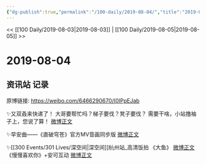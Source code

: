 ```yaml
---
{"dg-publish":true,"permalink":"/100-daily/2019-08-04/","title":"2019-08-04"}
---
```



<< [[100 Daily/2019-08-03\|2019-08-03]] | [[100 Daily/2019-08-05\|2019-08-05]] >>

# 2019-08-04

## 资讯站 记录

原博链接: https://weibo.com/6466290670/I0IPpEJab

✨又双叒来快递了！
大哥要帮忙吗？梯子要伐？凳子要伐？
需要干啥，小站撸袖子上，您说了算！
[微博正文](https://m.weibo.cn/6466290670/4401540682629425)

✨早安曲——《直破穹苍》官方MV音画同步版
[微博正文](https://m.weibo.cn/6466290670/4401475889748685)

✨[[300 Events/301 Lives/深空间\|深空间]]杭州站_高清饭拍
《大鱼》
[微博正文](https://m.weibo.cn/6466290670/4401543585343571)
《慢慢喜欢你》+安可互动
[微博正文](https://m.weibo.cn/6466290670/4401542410969954)
